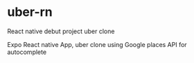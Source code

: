 # uber-rn
React native debut project uber clone 

Expo React native App, uber clone using Google places API for autocomplete

